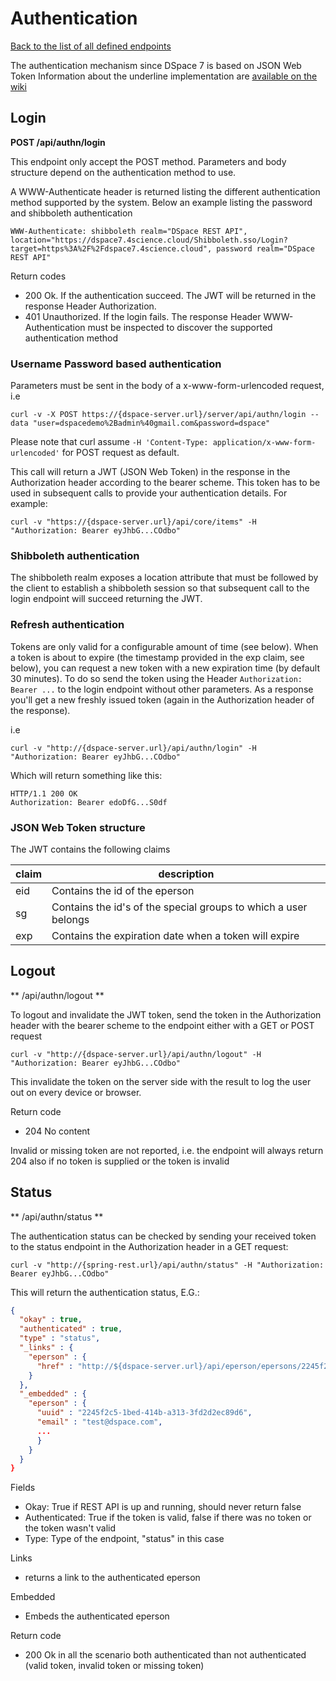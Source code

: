 # Authentication
[Back to the list of all defined endpoints](endpoints.md)

The authentication mechanism since DSpace 7 is based on JSON Web Token
Information about the underline implementation are [available on the wiki](https://wiki.duraspace.org/display/DSPACE/REST+Authentication)

## Login
**POST /api/authn/login**

This endpoint only accept the POST method. Parameters and body structure depend on the authentication method to use.

A WWW-Authenticate header is returned listing the different authentication method supported by the system. Below an example listing the password and shibboleth authentication

`WWW-Authenticate: shibboleth realm="DSpace REST API", location="https://dspace7.4science.cloud/Shibboleth.sso/Login?target=https%3A%2F%2Fdspace7.4science.cloud", password realm="DSpace REST API"`

Return codes
- 200 Ok. If the authentication succeed. The JWT will be returned in the response Header Authorization. 
- 401 Unauthorized. If the login fails. The response Header WWW-Authentication must be inspected to discover the supported authentication method

### Username Password based authentication
Parameters must be sent in the body of a x-www-form-urlencoded request, i.e

```
curl -v -X POST https://{dspace-server.url}/server/api/authn/login --data "user=dspacedemo%2Badmin%40gmail.com&password=dspace"
```

Please note that curl assume `-H 'Content-Type: application/x-www-form-urlencoded'` for POST request as default.

This call will return a JWT (JSON Web Token) in the response in the Authorization header according to the bearer scheme. This token has to be used in subsequent calls to provide your authentication details. For example:

```
curl -v "https://{dspace-server.url}/api/core/items" -H "Authorization: Bearer eyJhbG...COdbo"
```

### Shibboleth authentication
The shibboleth realm exposes a location attribute that must be followed by the client to establish a shibboleth session so that subsequent call to the login endpoint will succeed returning the JWT.

### Refresh authentication
Tokens are only valid for a configurable amount of time (see below). When a token is about to expire (the timestamp provided in the exp claim, see below), you can request a new token with a new expiration time (by default 30 minutes). To do so send the token using the Header `Authorization: Bearer ...` to the login endpoint without other parameters. As a response you'll get a new freshly issued token (again in the Authorization header of the response).

i.e

```
curl -v "http://{dspace-server.url}/api/authn/login" -H "Authorization: Bearer eyJhbG...COdbo"
```

Which will return something like this:

```
HTTP/1.1 200 OK
Authorization: Bearer edoDfG...S0df
```

### JSON Web Token structure
The JWT contains the following claims

claim | description
--- | ---
eid|Contains the id of the eperson
sg | Contains the id's of the special groups to which a user belongs
exp | Contains the expiration date when a token will expire

## Logout
** /api/authn/logout **

To logout and invalidate the JWT token, send the token in the Authorization header with the bearer scheme to the endpoint either with a GET or POST request

```
curl -v "http://{dspace-server.url}/api/authn/logout" -H "Authorization: Bearer eyJhbG...COdbo"
```

This invalidate the token on the server side with the result to log the user out on every device or browser.

Return code
- 204 No content

Invalid or missing token are not reported, i.e. the endpoint will always return 204 also if no token is supplied or the token is invalid

## Status
** /api/authn/status **

The authentication status can be checked by sending your received token to the status endpoint in the Authorization header in a GET request:

```
curl -v "http://{spring-rest.url}/api/authn/status" -H "Authorization: Bearer eyJhbG...COdbo"
```

This will return the authentication status, E.G.:

```json
{
  "okay" : true,
  "authenticated" : true,
  "type" : "status",
  "_links" : {
    "eperson" : {
      "href" : "http://${dspace-server.url}/api/eperson/epersons/2245f2c5-1bed-414b-a313-3fd2d2ec89d6"
    }
  },
  "_embedded" : {
    "eperson" : {
      "uuid" : "2245f2c5-1bed-414b-a313-3fd2d2ec89d6",
      "email" : "test@dspace.com",
      ...
      }
    }
  }
}
```

Fields
- Okay: True if REST API is up and running, should never return false
- Authenticated: True if the token is valid, false if there was no token or the token wasn't valid
- Type: Type of the endpoint, "status" in this case

Links	
- returns a link to the authenticated eperson

Embedded
- Embeds the authenticated eperson

Return code
- 200 Ok in all the scenario both authenticated than not authenticated (valid token, invalid token or missing token)